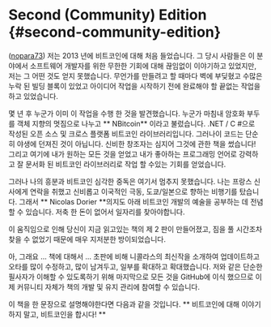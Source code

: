 # Second (Community) Edition {#second-community-edition}

([nopara73](https://github.com/nopara73)) 저는 2013 년에 비트코인에 대해 처음 들었습니다. 그 당시 사람들은 이 분야에서 소프트웨어 개발자를 위한 무한한 기회에 대해 끊임없이 이야기하고 있었지만, 저는 그 어떤 것도 얻지 못했습니다. 무언가를 만들려고 할 때마다 벽에 부딪혔고 수많은 누락 된 빌딩 블록이 있었고 아이디어 작업을 시작하기 전에 완료해야 할 끝없는 작업을 하고 있었습니다.

몇 년 후 누군가 이미 이 작업을 수행 한 것을 발견했습니다. 누군가 마침내 암호화 부두를 객체 지향의 멋짐으로 나누고 ** NBitcoin** 이라고 불렀습니다. .NET / C #으로 작성된 오픈 소스 및 크로스 플랫폼 비트코인 라이브러리입니다. 그러나이 코드는 단순히 야생에 던져진 것이 아닙니다. 신비한 창조자는 심지어 그것에 관한 책을 썼습니다! 그리고 여기에 내가 원하는 모든 것을 얻었고 내가 좋아하는 프로그래밍 언어로 강력하고 잘 문서화 된 비트코인 라이브러리로 작업 할 수있는 기회를 얻었습니다.

그러나 나의 흥분과 비트코인 심각한 중독은 여기서 멈추지 못했습니다. 나는 프랑스 신사에게 연락을 취했고 신비롭고 이국적인 극동, 도쿄/일본으로 향하는 비행기를 탔습니다. 그래서 ** Nicolas Dorier **의지도 아래 비트코인 개발의 예술을 공부하는 데 전념 할 수 있습니다. 저축 한 돈이 없어서 일자리를 찾아야합니다.

이 움직임으로 인해 당신이 지금 읽고있는 책의 제 2 판이 만들어졌고, 짐을 풀 시간조차 찾을 수 없었기 때문에 매우 지저분한 방이되었습니다.

아, 그래요 ... 책에 대해서 ... 초판에 비해 니콜라스의 최신작을 소개하여 업데이트하고 오타를 많이 수정하고, 많이 남겨두고, 일부를 확대하고 확대했습니다. 저와 같은 단순한 필사자가 이해할 수 있도록하기 위해 마지막으로 모든 것을 GitHub에 이식 했으므로 이제 커뮤니티 자체가 책의 개발 및 유지 관리에 참여할 수 있습니다.

이 책을 한 문장으로 설명해야한다면 다음과 같을 것입니다. ** 비트코인에 대해 이야기하지 말고, 비트코인을 합시다! **
